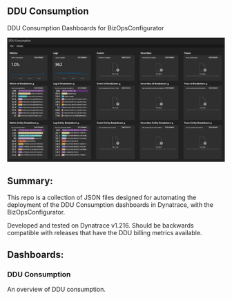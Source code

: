 ## DDU Consumption
DDU Consumption Dashboards for BizOpsConfigurator

![DDU Consumption](https://raw.githubusercontent.com/popecruzdt/BizOpsConfiguratorPacks/main/screenshots/DDU_Consumption.png)

## Summary:
This repo is a collection of JSON files designed for automating the deployment of the DDU Consumption dashboards in Dynatrace, with the BizOpsConfigurator.

Developed and tested on Dynatrace v1.216.  Should be backwards compatible with releases that have the DDU billing metrics available.

## Dashboards:
### DDU Consumption
An overview of DDU consumption.
